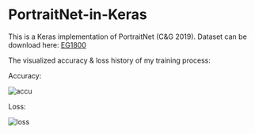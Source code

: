 # PortraitNet-in-Keras
This is a Keras implementation of PortraitNet (C&amp;G 2019). Dataset can be download here: [EG1800](https://goo.gs/pqs8e)

The visualized accuracy & loss history of my training process:

Accuracy:

![accu](https://user-images.githubusercontent.com/20149275/204752651-a241d480-71f5-467c-8fb8-2c171158b844.png)

Loss:

![loss](https://user-images.githubusercontent.com/20149275/204752676-0121c760-c2af-4773-b9e3-7d5360139dd5.png)
